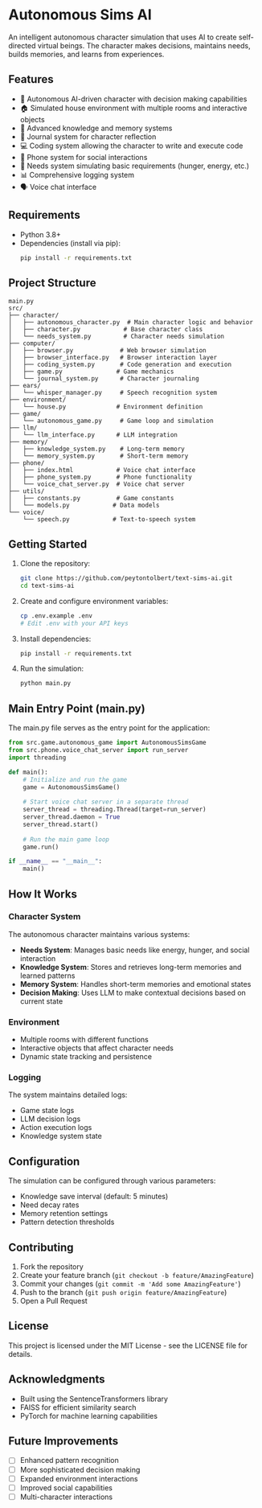 # Autonomous Sims AI

An intelligent autonomous character simulation that uses AI to create self-directed virtual beings. The character makes decisions, maintains needs, builds memories, and learns from experiences.

## Features

- 🤖 Autonomous AI-driven character with decision making capabilities
- 🏠 Simulated house environment with multiple rooms and interactive objects
- 🧠 Advanced knowledge and memory systems
- 📝 Journal system for character reflection
- 💻 Coding system allowing the character to write and execute code
- 📱 Phone system for social interactions
- 🔄 Needs system simulating basic requirements (hunger, energy, etc.)
- 📊 Comprehensive logging system
- 🗣️ Voice chat interface

## Requirements

- Python 3.8+
- Dependencies (install via pip):
  ```bash
  pip install -r requirements.txt
  ```

## Project Structure

```files
main.py
src/
├── character/
│   ├── autonomous_character.py  # Main character logic and behavior
│   ├── character.py            # Base character class
│   └── needs_system.py         # Character needs simulation
├── computer/
│   ├── browser.py             # Web browser simulation
│   ├── browser_interface.py   # Browser interaction layer
│   ├── coding_system.py       # Code generation and execution
│   ├── game.py               # Game mechanics
│   └── journal_system.py      # Character journaling
├── ears/
│   └── whisper_manager.py     # Speech recognition system
├── environment/
│   └── house.py              # Environment definition
├── game/
│   └── autonomous_game.py     # Game loop and simulation
├── llm/
│   └── llm_interface.py      # LLM integration
├── memory/
│   ├── knowledge_system.py    # Long-term memory
│   └── memory_system.py       # Short-term memory
├── phone/
│   ├── index.html            # Voice chat interface
│   ├── phone_system.py       # Phone functionality
│   └── voice_chat_server.py  # Voice chat server
├── utils/
│   ├── constants.py          # Game constants
│   └── models.py            # Data models
└── voice/
    └── speech.py            # Text-to-speech system
```

## Getting Started

1. Clone the repository:
   ```bash
   git clone https://github.com/peytontolbert/text-sims-ai.git
   cd text-sims-ai
   ```

2. Create and configure environment variables:
   ```bash
   cp .env.example .env
   # Edit .env with your API keys
   ```

3. Install dependencies:
   ```bash
   pip install -r requirements.txt
   ```

4. Run the simulation:
   ```bash
   python main.py
   ```

## Main Entry Point (main.py)

The main.py file serves as the entry point for the application:

```python
from src.game.autonomous_game import AutonomousSimsGame
from src.phone.voice_chat_server import run_server
import threading

def main():
    # Initialize and run the game
    game = AutonomousSimsGame()
    
    # Start voice chat server in a separate thread
    server_thread = threading.Thread(target=run_server)
    server_thread.daemon = True
    server_thread.start()
    
    # Run the main game loop
    game.run()

if __name__ == "__main__":
    main()
```

## How It Works

### Character System
The autonomous character maintains various systems:
- **Needs System**: Manages basic needs like energy, hunger, and social interaction
- **Knowledge System**: Stores and retrieves long-term memories and learned patterns
- **Memory System**: Handles short-term memories and emotional states
- **Decision Making**: Uses LLM to make contextual decisions based on current state

### Environment
- Multiple rooms with different functions
- Interactive objects that affect character needs
- Dynamic state tracking and persistence

### Logging
The system maintains detailed logs:
- Game state logs
- LLM decision logs
- Action execution logs
- Knowledge system state

## Configuration

The simulation can be configured through various parameters:
- Knowledge save interval (default: 5 minutes)
- Need decay rates
- Memory retention settings
- Pattern detection thresholds

## Contributing

1. Fork the repository
2. Create your feature branch (`git checkout -b feature/AmazingFeature`)
3. Commit your changes (`git commit -m 'Add some AmazingFeature'`)
4. Push to the branch (`git push origin feature/AmazingFeature`)
5. Open a Pull Request

## License

This project is licensed under the MIT License - see the LICENSE file for details.

## Acknowledgments

- Built using the SentenceTransformers library
- FAISS for efficient similarity search
- PyTorch for machine learning capabilities

## Future Improvements

- [ ] Enhanced pattern recognition
- [ ] More sophisticated decision making
- [ ] Expanded environment interactions
- [ ] Improved social capabilities
- [ ] Multi-character interactions